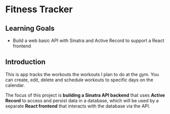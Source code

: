 # Fitness Tracker

## Learning Goals

- Build a web basic API with Sinatra and Active Record to support a React
  frontend

## Introduction

This is app tracks the workouts the workouts I plan to do at the gym. You can create, edit, delete and schedule workouts to specific days on the calendar.

The focus of this project is **building a Sinatra API backend** that uses
**Active Record** to access and persist data in a database, which will be used
by a separate **React frontend** that interacts with the database via the API.

